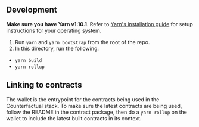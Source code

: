 ## Development

**Make sure you have Yarn v1.10.1**. Refer to [Yarn's installation guide](https://yarnpkg.com/lang/en/docs/install/) for setup instructions for your operating system.

1. Run `yarn` and `yarn bootstrap` from the root of the repo.
2. In this directory, run the following:

- `yarn build`
- `yarn rollup`

## Linking to contracts

The wallet is the entrypoint for the contracts being used in the Counterfactual stack. To make sure the latest contracts are being used, follow the README in the contract package, then do a `yarn rollup` on the wallet to include the latest built contracts in its context.
